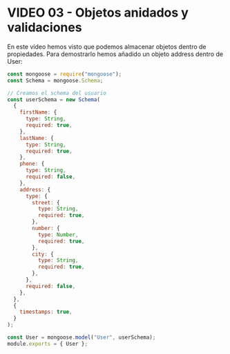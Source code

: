 # VIDEO 03 - Objetos anidados y validaciones

En este vídeo hemos visto que podemos almacenar objetos dentro de propiedades. Para demostrarlo hemos añadido un objeto address dentro de User:

```jsx
const mongoose = require("mongoose");
const Schema = mongoose.Schema;

// Creamos el schema del usuario
const userSchema = new Schema(
  {
    firstName: {
      type: String,
      required: true,
    },
    lastName: {
      type: String,
      required: true,
    },
    phone: {
      type: String,
      required: false,
    },
    address: {
      type: {
        street: {
          type: String,
          required: true,
        },
        number: {
          type: Number,
          required: true,
        },
        city: {
          type: String,
          required: true,
        },
      },
      required: false,
    },
  },
  {
    timestamps: true,
  }
);

const User = mongoose.model("User", userSchema);
module.exports = { User };
```
